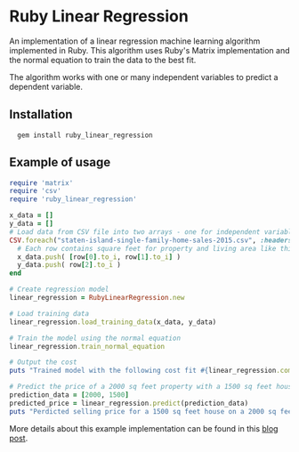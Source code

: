 # Ruby Linear Regression
An implementation of a linear regression machine learning algorithm implemented in Ruby. This algorithm uses Ruby's Matrix implementation and the normal equation to train the data to the best fit.

The algorithm works with one or many independent variables to predict a dependent variable.

## Installation
```
  gem install ruby_linear_regression
```

## Example of usage

```Ruby
require 'matrix'
require 'csv'
require 'ruby_linear_regression'

x_data = []
y_data = []
# Load data from CSV file into two arrays - one for independent variables X (x_data) and one for the dependent variable y (y_data)
CSV.foreach("staten-island-single-family-home-sales-2015.csv", :headers => true) do |row|
  # Each row contains square feet for property and living area like this: [ SQ FEET PROPERTY, SQ FEET HOUSE ]  
  x_data.push( [row[0].to_i, row[1].to_i] )
  y_data.push( row[2].to_i )
end

# Create regression model
linear_regression = RubyLinearRegression.new

# Load training data
linear_regression.load_training_data(x_data, y_data)

# Train the model using the normal equation
linear_regression.train_normal_equation

# Output the cost
puts "Trained model with the following cost fit #{linear_regression.compute_cost}"

# Predict the price of a 2000 sq feet property with a 1500 sq feet house
prediction_data = [2000, 1500]
predicted_price = linear_regression.predict(prediction_data)
puts "Perdicted selling price for a 1500 sq feet house on a 2000 sq feet property: #{predicted_price.round}$"
```

More details about this example implementation can be found in this [blog post](http://www.practicalai.io/implementing-linear-regression-using-ruby/). 
